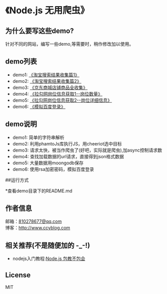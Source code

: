 # 《Node.js 无用爬虫》

## 为什么要写这些demo?
  
针对不同的网站，编写一些demo,等需要时，稍作修改加以使用。

## demo列表

*  demo1: [《淘宝搜索结果收集篇1》](https://github.com/isghost/plum/tree/master/demo1)
*  demo2: [《淘宝搜索结果收集篇2》](https://github.com/isghost/plum/tree/master/demo2)
*  demo3: [《京东商城店铺商品全收集》](https://github.com/isghost/plum/tree/master/demo3)
*  demo4: [《拉勾网岗位信息获取1--岗位数量》](https://github.com/isghost/plum/tree/master/demo4)
*  demo5: [《拉勾网岗位信息获取2--岗位详细信息》](https://github.com/isghost/plum/tree/master/demo5)
*  demo6: [《模拟百度登录》](https://github.com/isghost/plum/tree/master/demo6)

## demo说明

* demo1: 简单的字符串解析
* demo2: 利用phamtoJs库执行JS，用cheeriot选中目标
* demo3: 请求太快，被当作爬虫了(好吧，实际就是爬虫),加async控制请求数
* demo4: 查找加载数据的url请求，直接得到json格式数据
* demo5: 大量数据用moongodb保存
* demo6: 使用rsa加密密码，模拟百度登录

##运行方式

*查看demo目录下的README.md

## 作者信息
邮箱：810278677@qq.com  
博客：<http://www.ccyblog.com>

## 相关推荐(不是随便加的 -_-!)

* nodejs入门教程:[Node.js 包教不包会](https://github.com/alsotang/node-lessons)

## License
MIT
